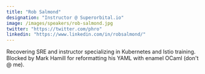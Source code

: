 ```yaml
---
title: "Rob Salmond"
designation: "Instructor @ Superorbital.io"
image: /images/speakers/rob-salmond.jpg
twitter: "https://twitter.com/phro"
linkedin: "https://www.linkedin.com/in/robsalmond/"
---
```


Recovering SRE and instructor specializing in Kubernetes and Istio training. Blocked by Mark Hamill for reformatting his YAML with enamel OCaml (don't @ me).